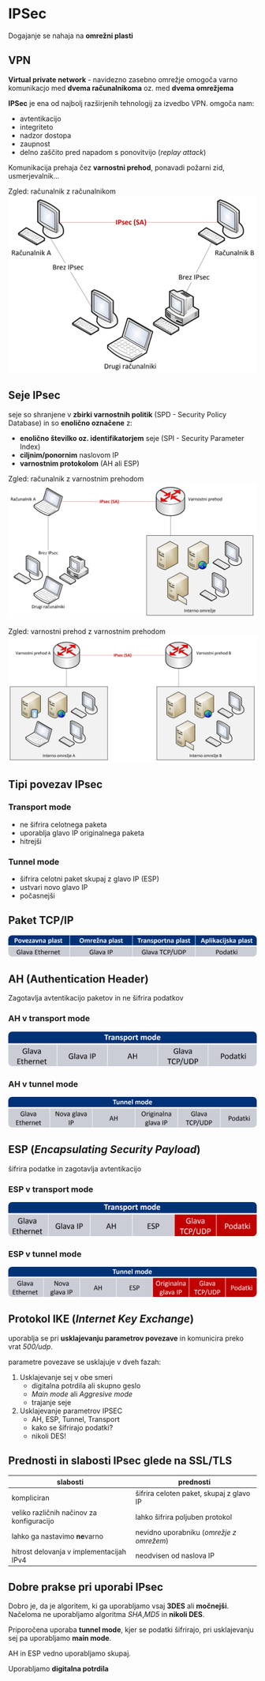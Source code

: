# IPSec
Dogajanje se nahaja na **omrežni plasti**

## VPN
**Virtual private network** - navidezno zasebno omrežje omogoča varno komunikacjo med **dvema računalnikoma** oz. med **dvema omrežjema**

**IPSec** je ena od najbolj razširjenih tehnologij za izvedbo VPN. omgoča nam:
- avtentikacijo
- integriteto
- nadzor dostopa
- zaupnost
- delno zaščito pred napadom s ponovitvijo (*replay attack*)

Komunikacija prehaja čez **varnostni prehod**, ponavadi požarni zid, usmerjevalnik...

Zgled: računalnik z računalnikom
<img src="slike/ipseccc.png">

## Seje IPsec
seje so shranjene v **zbirki varnostnih politik** (SPD - Security Policy Database) in so **enolično označene** z:
- **enolično številko oz. identifikatorjem** seje (SPI - Security Parameter Index)
- **ciljnim/ponornim** naslovom IP
- **varnostnim protokolom** (AH ali ESP)

Zgled: računalnik z varnostnim prehodom
<img src="slike/ipsec2.png">

Zgled: varnostni prehod z varnostnim prehodom
<img src="slike/ipsec3.png">

## Tipi povezav IPsec
### Transport mode
- ne šifrira celotnega paketa
- uporablja glavo IP originalnega paketa
- hitrejši
### Tunnel mode
- šifrira celotni paket skupaj z glavo IP (ESP)
- ustvari novo glavo IP
- počasnejši

## Paket TCP/IP
<img src="slike/tcpip.png" style="border-radius:.5rem">

## AH (Authentication Header)
Zagotavlja avtentikacijo paketov in ne šifrira podatkov
### AH v transport mode
<img src="slike/ahtm.png" style="border-radius:.5rem">

### AH v tunnel mode
<img src="slike/ahtnm.png" style="border-radius:.5rem">

## ESP (*Encapsulating Security Payload*)
šifrira podatke in zagotavlja avtentikacijo
### ESP v transport mode
<img src="slike/esptm.png" style="border-radius:.5rem">

### ESP v tunnel mode
<img src="slike/esptnm.png" style="border-radius:.5rem">

## Protokol IKE (*Internet Key Exchange*)
uporablja se pri **usklajevanju parametrov povezave** in komunicira preko vrat *500/udp*.

parametre povezave se usklajuje v dveh fazah:
1. Usklajevanje sej v obe smeri
    - digitalna potrdila ali skupno geslo
    - *Main mode* ali *Aggresive mode*
    - trajanje seje
2. Usklajevanje parametrov IPSEC
    - AH, ESP, Tunnel, Transport
    - kako se šifrirajo podatki?
    - nikoli DES!

## Prednosti in slabosti IPsec glede na SSL/TLS
| slabosti | prednosti |
|-|-|
|kompliciran|šifrira celoten paket, skupaj z glavo IP|
|veliko različnih načinov za konfiguracijo|lahko šifrira poljuben protokol|
|lahko ga nastavimo **ne**varno|nevidno uporabniku (*omrežje z omrežem*)|
|hitrost delovanja v implementacijah IPv4|neodvisen od naslova IP|

## Dobre prakse pri uporabi IPsec
Dobro je, da je algoritem, ki ga uporabljamo vsaj **3DES** ali **močnejši**. Načeloma ne uporabljamo algoritma *SHA*,*MD5* in **nikoli DES**.

Priporočena uporaba **tunnel mode**, kjer se podatki šifrirajo, pri usklajevanju sej pa uporabljamo **main mode**.

AH in ESP vedno uporabljamo skupaj.

Uporabljamo **digitalna potrdila**

